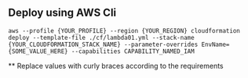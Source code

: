 ## Deploy using AWS Cli

    aws --profile {YOUR_PROFILE} --region {YOUR_REGION} cloudformation deploy --template-file ./cf/lambda01.yml --stack-name {YOUR_CLOUDFORMATION_STACK_NAME} --parameter-overrides EnvName={SOME_VALUE_HERE} --capabilities CAPABILITY_NAMED_IAM

** Replace values with curly braces according to the requirements